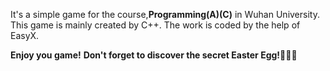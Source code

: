 It's a simple game for the course,**Programming(A)(C)** in Wuhan University.
This game is mainly created by C++.
The work is coded by the help of EasyX.

**Enjoy you game!** **Don't forget to discover the secret Easter Egg!**👋👋👋
